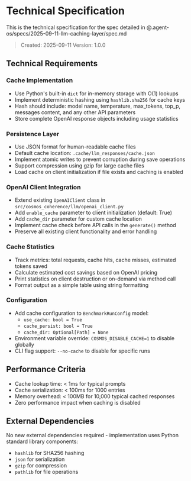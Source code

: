 # Technical Specification

This is the technical specification for the spec detailed in @.agent-os/specs/2025-09-11-llm-caching-layer/spec.md

> Created: 2025-09-11
> Version: 1.0.0

## Technical Requirements

### Cache Implementation
- Use Python's built-in `dict` for in-memory storage with O(1) lookups
- Implement deterministic hashing using `hashlib.sha256` for cache keys
- Hash should include: model name, temperature, max_tokens, top_p, messages content, and any other API parameters
- Store complete OpenAI response objects including usage statistics

### Persistence Layer
- Use JSON format for human-readable cache files
- Default cache location: `.cache/llm_responses/cache.json`
- Implement atomic writes to prevent corruption during save operations
- Support compression using gzip for large cache files
- Load cache on client initialization if file exists and caching is enabled

### OpenAI Client Integration
- Extend existing `OpenAIClient` class in `src/cosmos_coherence/llm/openai_client.py`
- Add `enable_cache` parameter to client initialization (default: True)
- Add `cache_dir` parameter for custom cache location
- Implement cache check before API calls in the `generate()` method
- Preserve all existing client functionality and error handling

### Cache Statistics
- Track metrics: total requests, cache hits, cache misses, estimated tokens saved
- Calculate estimated cost savings based on OpenAI pricing
- Print statistics on client destruction or on-demand via method call
- Format output as a simple table using string formatting

### Configuration
- Add cache configuration to `BenchmarkRunConfig` model:
  - `use_cache: bool = True`
  - `cache_persist: bool = True`
  - `cache_dir: Optional[Path] = None`
- Environment variable override: `COSMOS_DISABLE_CACHE=1` to disable globally
- CLI flag support: `--no-cache` to disable for specific runs

## Performance Criteria

- Cache lookup time: < 1ms for typical prompts
- Cache serialization: < 100ms for 1000 entries
- Memory overhead: < 100MB for 10,000 typical cached responses
- Zero performance impact when caching is disabled

## External Dependencies

No new external dependencies required - implementation uses Python standard library components:
- `hashlib` for SHA256 hashing
- `json` for serialization
- `gzip` for compression
- `pathlib` for file operations
